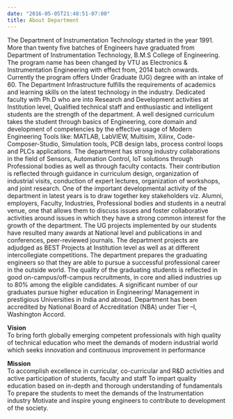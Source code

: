 ```yaml
---
date: "2016-05-05T21:48:51-07:00"
title: About Department
---
```


The Department of Instrumentation Technology started in the year 1991. More than twenty five batches of Engineers have graduated from Department of Instrumentation Technology, B.M.S College of Engineering.
The program name has been changed by VTU as Electronics & Instrumentation Engineering with effect from, 2014 batch onwards. Currently the program offers Under Graduate (UG) degree with an intake of 60. The Department Infrastructure fulfills the requirements of academics and learning skills on the latest technology in the industry. Dedicated faculty with Ph.D who are into Research and Development activities at Institution level, Qualified technical staff and enthusiastic and intelligent students are the strength of the department.
A well designed curriculum takes the student through basics of Engineering, core domain and development of competencies by the effective usage of Modern Engineering Tools like: MATLAB, LabVIEW, Multisim, Xilinx, Code-Composer-Studio, Simulation tools, PCB design labs, process control loops and PLCs applications. The department has strong industry collaborations in the field of Sensors, Automation Control, IoT solutions through Professional bodies as well as through faculty contacts. Their contribution is reflected through guidance in curriculum design, organization of industrial visits, conduction of expert lectures, organization of workshops, and joint research. One of the important developmental activity of the department in latest years is to draw together key stakeholders viz. Alumni, employers, Faculty, Industries, Professional bodies and students in a neutral venue, one that allows them to discuss issues and foster collaborative activities around issues in which they have a strong common interest for the growth of the department.
The UG projects implemented by our students have resulted many awards at National level and publications in and conferences, peer-reviewed journals. The department projects are adjudged as BEST Projects at Institution level as well as at different intercollegiate competitions. The department prepares the graduating engineers so that they are able to pursue a successful professional career in the outside world. The quality of the graduating students is reflected in good on-campus/off-campus recruitments, in core and allied industries up to 80% among the eligible candidates. A significant number of our graduates pursue higher education in Engineering/ Management in prestigious Universities in India and abroad.
Department has been accredited by National Board of Accreditation (NBA) under Tier –I, Washington Accord.

<b>Vision</b>
<br>
To bring forth globally emerging competent professionals with high quality of technical education who meet the demands of modern industrial world which seeks innovation and continuous improvement in performance

<b>Mission</b>
<br>
To accomplish excellence in curricular, co-curricular and R&D activities and active participation of students, faculty and staff
To impart quality education based on in-depth and thorough understanding of fundamentals
To prepare the students to meet the demands of the Instrumentation industry
Motivate and inspire young engineers to contribute to development of the society.